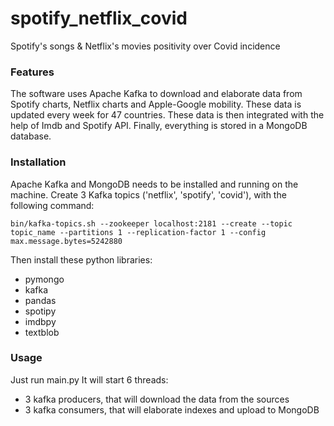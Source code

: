 # spotify_netflix_covid
Spotify's songs &amp; Netflix's movies positivity over Covid incidence

### Features
The software uses Apache Kafka to download and elaborate data from Spotify charts, Netflix charts and Apple-Google mobility. These data is updated every week for 47 countries.
These data is then integrated with the help of Imdb and Spotify API. 
Finally, everything is stored in a MongoDB database.

### Installation
Apache Kafka and MongoDB needs to be installed and running on the machine.
Create 3 Kafka topics ('netflix', 'spotify', 'covid'), with the following command:
```
bin/kafka-topics.sh --zookeeper localhost:2181 --create --topic topic_name --partitions 1 --replication-factor 1 --config max.message.bytes=5242880
```
Then install these python libraries:
  - pymongo
  - kafka
  - pandas
  - spotipy
  - imdbpy
  - textblob

### Usage
Just run main.py
It will start 6 threads:
  - 3 kafka producers, that will download the data from the sources
  - 3 kafka consumers, that will elaborate indexes and upload to MongoDB